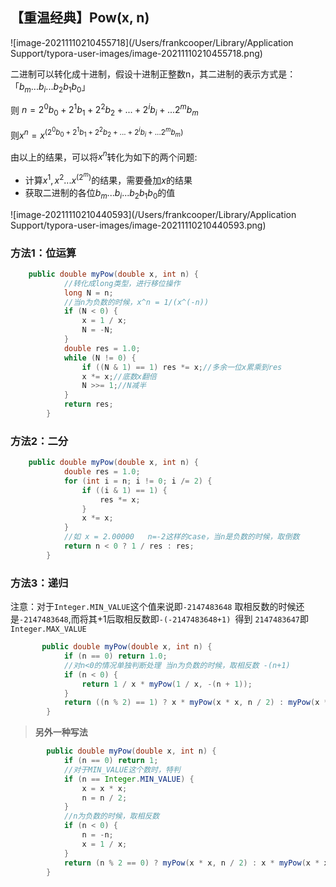 ## 【重温经典】Pow(x, n)

![image-20211110210455718](/Users/frankcooper/Library/Application Support/typora-user-images/image-20211110210455718.png)

二进制可以转化成十进制，假设十进制正整数n，其二进制的表示方式是：「$b_m...b_i...b_2b_1b_0$​​​」

则 $n=2^0b_0+2^1b_1+2^2b_2+...+2^ib_i+...2^mb_m$​

则$x^n=x^{(2^0b_0+2^1b_1+2^2b_2+...+2^ib_i+...2^mb_m)}$​

由以上的结果，可以将$x^n$转化为如下的两个问题:

- 计算$x^1,x^2...x^{(2^m)}$​的结果，需要叠加$x$的结果
- 获取二进制的各位$b_m...b_i...b_2b_1b_0$​的值

![image-20211110210440593](/Users/frankcooper/Library/Application Support/typora-user-images/image-20211110210440593.png)

### 方法1：位运算

```java
    public double myPow(double x, int n) {
            //转化成long类型，进行移位操作
            long N = n;
            //当n为负数的时候，x^n = 1/(x^(-n))
            if (N < 0) {
                x = 1 / x;
                N = -N;
            }
            double res = 1.0;
            while (N != 0) {
                if ((N & 1) == 1) res *= x;//多余一位x累乘到res
                x *= x;//底数x翻倍
                N >>= 1;//N减半
            }
            return res;
        }
```

### 方法2：二分

```java
    public double myPow(double x, int n) {
            double res = 1.0;
            for (int i = n; i != 0; i /= 2) {
                if ((i & 1) == 1) {
                    res *= x;
                }
                x *= x;
            }
            //如 x = 2.00000   n=-2这样的case，当n是负数的时候，取倒数
            return n < 0 ? 1 / res : res;
        }
```



### 方法3：递归

注意：对于`Integer.MIN_VALUE`这个值来说即`-2147483648` 取相反数的时候还是`-2147483648`,而将其+1后取相反数即`-(-2147483648+1) `得到 `2147483647`即`Integer.MAX_VALUE`

```java
       public double myPow(double x, int n) {
            if (n == 0) return 1.0;
            //对n<0的情况单独判断处理 当n为负数的时候，取相反数 -(n+1)
            if (n < 0) {
                return 1 / x * myPow(1 / x, -(n + 1));
            }
            return ((n % 2) == 1) ? x * myPow(x * x, n / 2) : myPow(x * x, n / 2);
        }
```

> **另外一种写法**

```java
        public double myPow(double x, int n) {
            if (n == 0) return 1;
            //对于MIN_VALUE这个数时，特判
            if (n == Integer.MIN_VALUE) {
                x = x * x;
                n = n / 2;
            }
            //n为负数的时候，取相反数
            if (n < 0) {
                n = -n;
                x = 1 / x;
            }
            return (n % 2 == 0) ? myPow(x * x, n / 2) : x * myPow(x * x, n / 2);
        }
```









